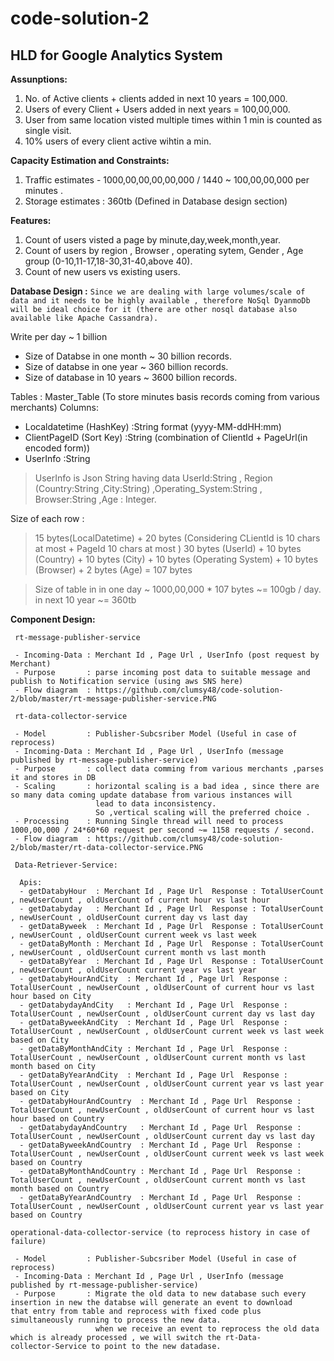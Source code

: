 # code-solution-2
## HLD for Google Analytics System

**Assunptions:**
1) No. of Active clients + clients added in next 10 years = 100,000.
2) Users of every Client + Users added in next years = 100,00,000.
3) User from same location visted multiple times within 1 min is counted as single visit.
4) 10% users of every client active wihtin a min.

**Capacity Estimation and Constraints:**
1) Traffic estimates - 1000,00,00,00,00,000 / 1440 ~ 100,00,00,000 per minutes .
2) Storage estimates : 360tb (Defined in Database design section)

**Features:**
1) Count of users visted a page by minute,day,week,month,year.
2) Count of users by region , Browser , operating sytem, Gender , Age group (0-10,11-17,18-30,31-40,above 40).
3) Count of new users vs existing users.

**Database Design :**
`Since we are dealing with large volumes/scale of data and it needs to be highly available , therefore NoSql DyanmoDb will be ideal
choice for it (there are other nosql database also available like Apache Cassandra).`

Write per day ~ 1 billion

- Size of Databse in one month ~ 30 billion records.
- Size of databse in one year ~ 360 billion records.
- Size of database in 10 years ~ 3600 billion records.

Tables :
Master_Table  (To store minutes basis records coming from various merchants) 
Columns: 
- Localdatetime (HashKey) :String  format (yyyy-MM-ddHH:mm)
- ClientPageID (Sort Key) :String (combination of ClientId + PageUrl(in encoded form))
- UserInfo :String

> UserInfo is Json String having data
> UserId:String , Region (Country:String ,City:String) ,Operating_System:String , Browser:String ,Age : Integer.

Size of each row :
> 15 bytes(LocalDatetime) + 20 bytes (Considering CLientId is 10 chars at most + PageId 10 chars at most ) 
> 30 bytes (UserId) + 10 bytes (Country) + 10 bytes (City) + 10 bytes (Operating System) + 10 bytes (Browser) + 2 bytes (Age) = 107 bytes

> Size of table in in one day ~ 1000,00,000 * 107 bytes ~= 100gb / day.
> in next 10 year ~= 360tb

**Component Design:**

     rt-message-publisher-service
     
     - Incoming-Data : Merchant Id , Page Url , UserInfo (post request by Merchant)
     - Purpose       : parse incoming post data to suitable message and publish to Notification service (using aws SNS here)
     - Flow diagram  : https://github.com/clumsy48/code-solution-2/blob/master/rt-message-publisher-service.PNG
     
     rt-data-collector-service
     
     - Model         : Publisher-Subcsriber Model (Useful in case of reprocess)
     - Incoming-Data : Merchant Id , Page Url , UserInfo (message published by rt-message-publisher-service)
     - Purpose       : collect data comming from various merchants ,parses it and stores in DB
     - Scaling       : horizontal scaling is a bad idea , since there are so many data coming update database from various instances will
                       lead to data inconsistency.
                       So ,vertical scaling will the preferred choice .
     - Processing    : Running Single thread will need to process  1000,00,000 / 24*60*60 request per second ~= 1158 requests / second.                 
     - Flow diagram  : https://github.com/clumsy48/code-solution-2/blob/master/rt-data-collector-service.PNG
     
     Data-Retriever-Service:
     
      Apis:
      - getDatabyHour  : Merchant Id , Page Url  Response : TotalUserCount , newUserCount , oldUserCount of current hour vs last hour
      - getDatabyday   : Merchant Id , Page Url  Response : TotalUserCount , newUserCount , oldUserCount current day vs last day
      - getDataByweek  : Merchant Id , Page Url  Response : TotalUserCount , newUserCount , oldUserCount current week vs last week
      - getDataByMonth : Merchant Id , Page Url  Response : TotalUserCount , newUserCount , oldUserCount current month vs last month
      - getDataByYear  : Merchant Id , Page Url  Response : TotalUserCount , newUserCount , oldUserCount current year vs last year
      - getDatabyHourAndCity  : Merchant Id , Page Url  Response : TotalUserCount , newUserCount , oldUserCount of current hour vs last hour based on City
      - getDatabydayAndCity   : Merchant Id , Page Url  Response : TotalUserCount , newUserCount , oldUserCount current day vs last day
      - getDataByweekAndCity  : Merchant Id , Page Url  Response : TotalUserCount , newUserCount , oldUserCount current week vs last week based on City
      - getDataByMonthAndCity : Merchant Id , Page Url  Response : TotalUserCount , newUserCount , oldUserCount current month vs last month based on City
      - getDataByYearAndCity  : Merchant Id , Page Url  Response : TotalUserCount , newUserCount , oldUserCount current year vs last year based on City
      - getDatabyHourAndCountry  : Merchant Id , Page Url  Response : TotalUserCount , newUserCount , oldUserCount of current hour vs last hour based on Country
      - getDatabydayAndCountry   : Merchant Id , Page Url  Response : TotalUserCount , newUserCount , oldUserCount current day vs last day
      - getDataByweekAndCountry  : Merchant Id , Page Url  Response : TotalUserCount , newUserCount , oldUserCount current week vs last week based on Country
      - getDataByMonthAndCountry : Merchant Id , Page Url  Response : TotalUserCount , newUserCount , oldUserCount current month vs last month based on Country
      - getDataByYearAndCountry  : Merchant Id , Page Url  Response : TotalUserCount , newUserCount , oldUserCount current year vs last year based on Country
      
    operational-data-collector-service (to reprocess history in case of failure)
    
     - Model         : Publisher-Subcsriber Model (Useful in case of reprocess)
     - Incoming-Data : Merchant Id , Page Url , UserInfo (message published by rt-message-publisher-service)
     - Purpose       : Migrate the old data to new database such every insertion in new the databse will generate an event to download                          that entry from table and reprocess with fixed code plus simultaneously running to process the new data.
                       when we receive an event to reprocess the old data which is already processed , we will switch the rt-Data-                              collector-Service to point to the new datadase.
   





